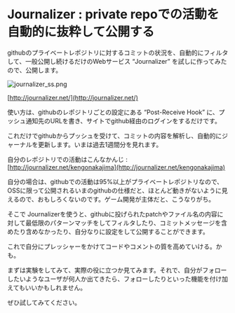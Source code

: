 Journalizer : private repoでの活動を自動的に抜粋して公開する
====

githubのプライベートレポジトリに対するコミットの状況を、自動的にフィルタして、一般公開し続けるだけのWebサービス “Journalizer” を試しに作ってみたので、公開します。

<img alt="journalizer_ss.png" src="https://github.com/kengonakajima/blog/raw/master/articles/journalizer_ss.png">


[http://journalizer.net/](http://journalizer.net/)

使い方は、githubのレポジトリごとの設定にある “Post-Receive Hook” に、プッシュ通知先のURLを書き、サイトでgithub経由のログインをするだけです。

これだけでgithubからプッシュを受けて、コミットの内容を解析し、自動的にジャーナルを更新します。いまは過去1週間分を見れます。

自分のレポジトリでの活動はこんなかんじ : [http://journalizer.net/kengonakajima](http://journalizer.net/kengonakajima)

自分の場合は、githubでの活動は95%以上がプライベートレポジトリなので、OSSに限って公開されるいまのgithubの仕様だと、ほとんど動きがないように見えるので、おもしろくないのです。ゲーム開発が主体だと、こうなりがち。

そこで Journalizerを使うと、githubに投げられたpatchやファイル名の内容に対して最低限のパターンマッチをしてフィルタしたり、コミットメッセージを含めたり含めなかったり、自分なりに設定をして公開することができます。

これで自分にプレッシャーをかけてコードやコメントの質を高めていける。かも。

まずは実験をしてみて、実際の役に立つか見てみます。それで、自分がフォローしたいようなユーザが何人か出てきたら、フォローしたりといった機能を付け加えてもいいかもしれません。

ぜひ試してみてください。
